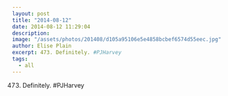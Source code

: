 ```yaml
---
layout: post
title: "2014-08-12"
date: 2014-08-12 11:29:04
description: 
image: "/assets/photos/201408/d105a95106e5e4858bcbef6574d55eec.jpg"
author: Elise Plain
excerpt: 473. Definitely. #PJHarvey
tags: 
  - all
---
```


473. Definitely. #PJHarvey
<p></p>
